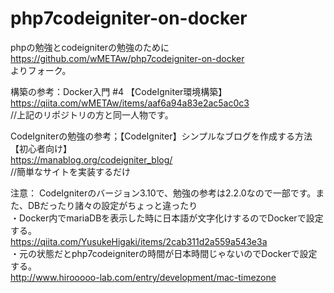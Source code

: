 # php7codeigniter-on-docker

phpの勉強とcodeigniterの勉強のために  
https://github.com/wMETAw/php7codeigniter-on-docker  
よりフォーク。

構築の参考：Docker入門 #4 【CodeIgniter環境構築】   https://qiita.com/wMETAw/items/aaf6a94a83e2ac5ac0c3  
//上記のリポジトリの方と同一人物です。

CodeIgniterの勉強の参考；【CodeIgniter】シンプルなブログを作成する方法【初心者向け】  
https://manablog.org/codeigniter_blog/  
//簡単なサイトを実装するだけ


注意：
CodeIgniterのバージョン3.10で、勉強の参考は2.2.0なので一部です。また、DBだったり諸々の設定がちょっと違ったり  
・Docker内でmariaDBを表示した時に日本語が文字化けするのでDockerで設定する。  
https://qiita.com/YusukeHigaki/items/2cab311d2a559a543e3a  
・元の状態だとphp7codeigniterの時間が日本時間じゃないのでDockerで設定する。  
http://www.hirooooo-lab.com/entry/development/mac-timezone
